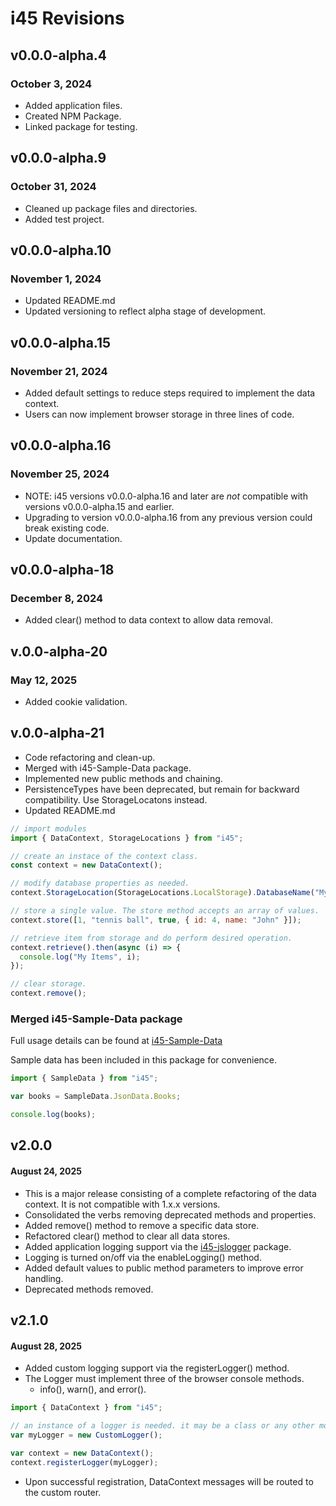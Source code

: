 # i45 Revisions

## v0.0.0-alpha.4

### October 3, 2024

- Added application files.
- Created NPM Package.
- Linked package for testing.

## v0.0.0-alpha.9

### October 31, 2024

- Cleaned up package files and directories.
- Added test project.

## v0.0.0-alpha.10

### November 1, 2024

- Updated README.md
- Updated versioning to reflect alpha stage of development.

## v0.0.0-alpha.15

### November 21, 2024

- Added default settings to reduce steps required to implement the data context.
- Users can now implement browser storage in three lines of code.

## v0.0.0-alpha.16

### November 25, 2024

- NOTE: i45 versions v0.0.0-alpha.16 and later are _not_ compatible with versions v0.0.0-alpha.15 and earlier.
- Upgrading to version v0.0.0-alpha.16 from any previous version could break existing code.
- Update documentation.

## v0.0.0-alpha-18

### December 8, 2024

- Added clear() method to data context to allow data removal.

## v.0.0-alpha-20

### May 12, 2025

- Added cookie validation.

## v.0.0-alpha-21

- Code refactoring and clean-up.
- Merged with i45-Sample-Data package.
- Implemented new public methods and chaining.
- PersistenceTypes have been deprecated, but remain for backward compatibility. Use StorageLocatons instead.
- Updated README.md

```javascript
// import modules
import { DataContext, StorageLocations } from "i45";

// create an instace of the context class.
const context = new DataContext();

// modify database properties as needed.
context.StorageLocation(StorageLocations.LocalStorage).DatabaseName("My Items");

// store a single value. The store method accepts an array of values.
context.store([1, "tennis ball", true, { id: 4, name: "John" }]);

// retrieve item from storage and do perform desired operation.
context.retrieve().then(async (i) => {
  console.log("My Items", i);
});

// clear storage.
context.remove();
```

### Merged i45-Sample-Data package

Full usage details can be found at [i45-Sample-Data](https://www.npmjs.com/package/i45-sample-data)

Sample data has been included in this package for convenience.

```javascript
import { SampleData } from "i45";

var books = SampleData.JsonData.Books;

console.log(books);
```

## v2.0.0

#### August 24, 2025

- This is a major release consisting of a complete refactoring of the data context. It is not compatible with 1.x.x versions.
- Consolidated the verbs removing deprecated methods and properties.
- Added remove() method to remove a specific data store.
- Refactored clear() method to clear all data stores.
- Added application logging support via the [i45-jslogger](https://www.npmjs.com/package/i45-jslogger) package.
- Logging is turned on/off via the enableLogging() method.
- Added default values to public method parameters to improve error handling.
- Deprecated methods removed.

## v2.1.0

#### August 28, 2025

- Added custom logging support via the registerLogger() method.
- The Logger must implement three of the browser console methods.
  - info(), warn(), and error().

```javascript
import { DataContext } from "i45";

// an instance of a logger is needed. it may be a class or any other module.
var myLogger = new CustomLogger();

var context = new DataContext();
context.registerLogger(myLogger);
```

- Upon successful registration, DataContext messages will be routed to the custom router.

